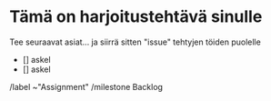 # Tämä on harjoitustehtävä sinulle


Tee seuraavat asiat... ja siirrä sitten "issue" tehtyjen töiden puolelle


- [] askel
- [] askel


/label ~"Assignment" /milestone Backlog

